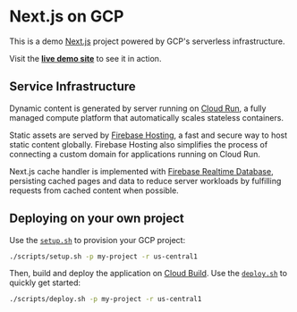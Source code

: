 # Next.js on GCP

This is a demo [Next.js](https://nextjs.org/) project powered by
GCP's serverless infrastructure.

Visit the [**live demo site**](https://nextjs-on-gcp.web.app/) to see it in action.

## Service Infrastructure

Dynamic content is generated by server running on [Cloud Run](https://cloud.google.com/run/docs/overview/what-is-cloud-run), a fully managed compute platform that automatically scales stateless containers.

Static assets are served by [Firebase Hosting](https://firebase.google.com/docs/hosting), a fast and secure way to host static content globally. Firebase Hosting also simplifies the process of connecting a custom domain for applications running on Cloud Run.

Next.js cache handler is implemented with [Firebase Realtime Database](https://firebase.google.com/docs/database), persisting cached pages and data to reduce server workloads by fulfilling requests from cached content when possible.

## Deploying on your own project

Use the [`setup.sh`](scripts/setup.sh) to provision your GCP project:

```bash
./scripts/setup.sh -p my-project -r us-central1
```

Then, build and deploy the application on [Cloud Build](https://cloud.google.com/build/docs/overview). Use the [`deploy.sh`](scripts/deploy.sh) to quickly get started:

```bash
./scripts/deploy.sh -p my-project -r us-central1
```

